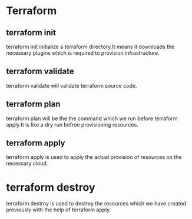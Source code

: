 # Terraform
## terraform init
   terraform init initialize a terraform directory.It means it downloads the necessary plugins which is required to provision infrastructure.
## terraform validate
   terraform validate will validate terraform source code.
## terraform plan
   terraform plan will be the the command which we run before terraform apply.It is like a dry run befroe provisioning resources.
## terraform apply
   terraform apply is used to apply the actual provision of resources on the necessary cloud.
# terraform destroy
   terraform destroy is used to destroy the resources which we have created previously with the help of terraform apply.

